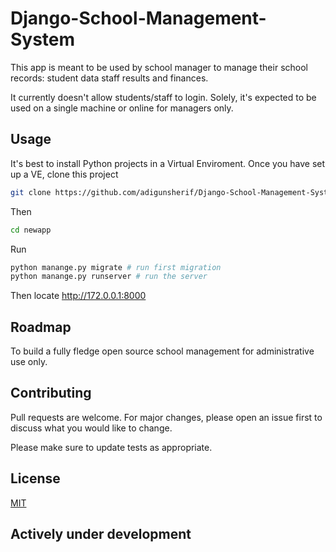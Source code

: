 # Django-School-Management-System

This app is meant to be used by school manager to manage their school records:
student data
staff
results and
finances.

It currently doesn't allow students/staff to login.
Solely, it's expected to be used on a single machine or online for managers only.

## Usage
It's best to install Python projects in a Virtual Enviroment. Once you have set up a VE, clone this project

```bash
git clone https://github.com/adigunsherif/Django-School-Management-System.git
```
Then

```bash
cd newapp
```
Run

```python
python manange.py migrate # run first migration
python manange.py runserver # run the server
```
Then locate http://172.0.0.1:8000

## Roadmap
To build a fully fledge open source school management for administrative use only.

## Contributing
Pull requests are welcome. For major changes, please open an issue first to discuss what you would like to change.

Please make sure to update tests as appropriate.

## License
[MIT](https://choosealicense.com/licenses/mit/)

## Actively under development
